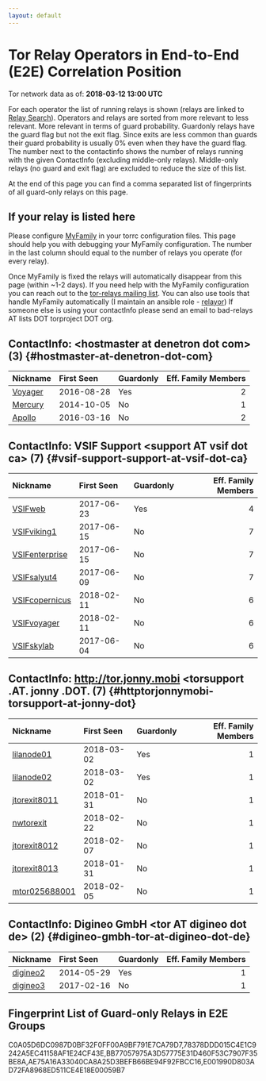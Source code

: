 ```yaml
---
layout: default
---
```



# Tor Relay Operators in End-to-End (E2E) Correlation Position

Tor network data as of: **2018-03-12 13:00 UTC**

For each operator the list of running relays is shown (relays are linked to [Relay Search](https://metrics.torproject.org/rs.html)).
Operators and relays are sorted from more relevant to less relevant. More relevant in terms of guard probability.
Guardonly relays have the guard flag but not the exit flag.
Since exits are less common than guards their guard probability is usually 0% even when they have the guard flag.
The number next to the contactinfo shows the number of relays running with the given ContactInfo (excluding middle-only relays).
Middle-only relays (no guard and exit flag) are excluded to reduce the size of this list.

At the end of this page you can find a comma separated list of fingerprints of all guard-only relays on this page.

## If your relay is listed here
Please configure [MyFamily](https://www.torproject.org/docs/tor-manual.html.en#MyFamily) in your torrc configuration files.
This page should help you with debugging your MyFamily configuration. The number in the last column should equal to the number of
relays you operate (for every relay).

Once MyFamily is fixed the relays will automatically disappear from this page (within ~1-2 days).
If you need help with the MyFamily configuration you can reach out to the
[tor-relays mailing list](https://lists.torproject.org/cgi-bin/mailman/listinfo/tor-relays).
You can also use tools that handle MyFamily automatically (I maintain an ansible role - 
[relayor](https://medium.com/@nusenu/deploying-tor-relays-with-ansible-6612593fa34d))
If someone else is using your contactInfo please send an email to bad-relays AT lists DOT torproject DOT org.


## ContactInfo: &lt;hostmaster at denetron dot com&gt; (3) {#hostmaster-at-denetron-dot-com}

| Nickname                                                                                           | First Seen   | Guardonly   |   Eff. Family Members |
|:---------------------------------------------------------------------------------------------------|:-------------|:------------|----------------------:|
| [Voyager](https://metrics.torproject.org/rs.html#details/AE75A16A33040CA8A25D3BEFB66BE94F92FBCC16) | 2016-08-28   | Yes         |                     2 |
| [Mercury](https://metrics.torproject.org/rs.html#details/484CEAF51A37EC992645FB6257B2EBC4AE20D9B7) | 2014-10-05   | No          |                     1 |
| [Apollo](https://metrics.torproject.org/rs.html#details/9A630383897133B05DB56532ECC91214CF195F68)  | 2016-03-16   | No          |                     2 |

## ContactInfo: VSIF Support &lt;support AT vsif dot ca&gt; (7) {#vsif-support-support-at-vsif-dot-ca}

| Nickname                                                                                                  | First Seen   | Guardonly   |   Eff. Family Members |
|:----------------------------------------------------------------------------------------------------------|:-------------|:------------|----------------------:|
| [VSIFweb](https://metrics.torproject.org/rs.html#details/78378DDD015C4E1C9242A5EC41158AF1E24CF43E)        | 2017-06-23   | Yes         |                     4 |
| [VSIFviking1](https://metrics.torproject.org/rs.html#details/1DEB985E3EEC0E7E0F6A887B417065E63522C5E2)    | 2017-06-15   | No          |                     7 |
| [VSIFenterprise](https://metrics.torproject.org/rs.html#details/59AE2B55941324B24354ADAAF971FC2C9F836963) | 2017-06-15   | No          |                     7 |
| [VSIFsalyut4](https://metrics.torproject.org/rs.html#details/D2461A903A754DEA625827AB333A2ECD06CE2E43)    | 2017-06-09   | No          |                     7 |
| [VSIFcopernicus](https://metrics.torproject.org/rs.html#details/D509A7A321FF9660665B75CB19F0FF09964C0B80) | 2018-02-11   | No          |                     6 |
| [VSIFvoyager](https://metrics.torproject.org/rs.html#details/E1DDAE70F14B9A6A7C01BDB9BDCCB70307BEE90A)    | 2018-02-11   | No          |                     6 |
| [VSIFskylab](https://metrics.torproject.org/rs.html#details/F13B97699EF7328A6289E5C2540560903CBC79A8)     | 2017-06-04   | No          |                     6 |

## ContactInfo: http://tor.jonny.mobi &lt;torsupport .AT. jonny .DOT. (7) {#httptorjonnymobi-torsupport-at-jonny-dot}

| Nickname                                                                                                 | First Seen   | Guardonly   |   Eff. Family Members |
|:---------------------------------------------------------------------------------------------------------|:-------------|:------------|----------------------:|
| [lilanode01](https://metrics.torproject.org/rs.html#details/BB77057975A3D57775E31D460F53C7907F35BE8A)    | 2018-03-02   | Yes         |                     1 |
| [lilanode02](https://metrics.torproject.org/rs.html#details/E001990D803AD72FA8968ED511CE4E18E00059B7)    | 2018-03-02   | Yes         |                     1 |
| [jtorexit8011](https://metrics.torproject.org/rs.html#details/7E208E3C8B0F6C7C444356E87FA4510E80695D2C)  | 2018-01-31   | No          |                     1 |
| [nwtorexit](https://metrics.torproject.org/rs.html#details/9297AFFD300382ADF962801E4DA48D6DCAF6A564)     | 2018-02-22   | No          |                     1 |
| [jtorexit8012](https://metrics.torproject.org/rs.html#details/95C6809D830C53D58538443623230758A61A7D27)  | 2018-02-07   | No          |                     1 |
| [jtorexit8013](https://metrics.torproject.org/rs.html#details/BC76695D1308310E94A3B832D62885C4E023273E)  | 2018-01-31   | No          |                     1 |
| [mtor025688001](https://metrics.torproject.org/rs.html#details/F1E447ABD9B46C13F4B16D47150ADFAE66B56864) | 2018-02-05   | No          |                     1 |

## ContactInfo: Digineo GmbH &lt;tor AT digineo dot de&gt; (2) {#digineo-gmbh-tor-at-digineo-dot-de}

| Nickname                                                                                            | First Seen   | Guardonly   |   Eff. Family Members |
|:----------------------------------------------------------------------------------------------------|:-------------|:------------|----------------------:|
| [digineo2](https://metrics.torproject.org/rs.html#details/C0A05D6DC0987D0BF32F0FF00A9BF791E7CA79D7) | 2014-05-29   | Yes         |                     1 |
| [digineo3](https://metrics.torproject.org/rs.html#details/B21211A1A2C68F2D9E57E3C7AEAF4F04AFC10E7F) | 2017-02-16   | No          |                     1 |


## Fingerprint List of Guard-only Relays in E2E Groups

C0A05D6DC0987D0BF32F0FF00A9BF791E7CA79D7,78378DDD015C4E1C9242A5EC41158AF1E24CF43E,BB77057975A3D57775E31D460F53C7907F35BE8A,AE75A16A33040CA8A25D3BEFB66BE94F92FBCC16,E001990D803AD72FA8968ED511CE4E18E00059B7